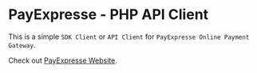# PayExpresse - PHP API Client

This is a simple `SDK Client` or `API Client` for `PayExpresse Online Payment Gateway`.

Check out [PayExpresse Website](https://payexpresse.com/).
